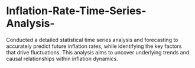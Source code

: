 # Inflation-Rate-Time-Series-Analysis-
Conducted a detailed statistical time series analysis and forecasting to accurately predict future inflation rates, while identifying the key factors that drive fluctuations. This analysis aims to uncover underlying trends and causal relationships within inflation dynamics.
